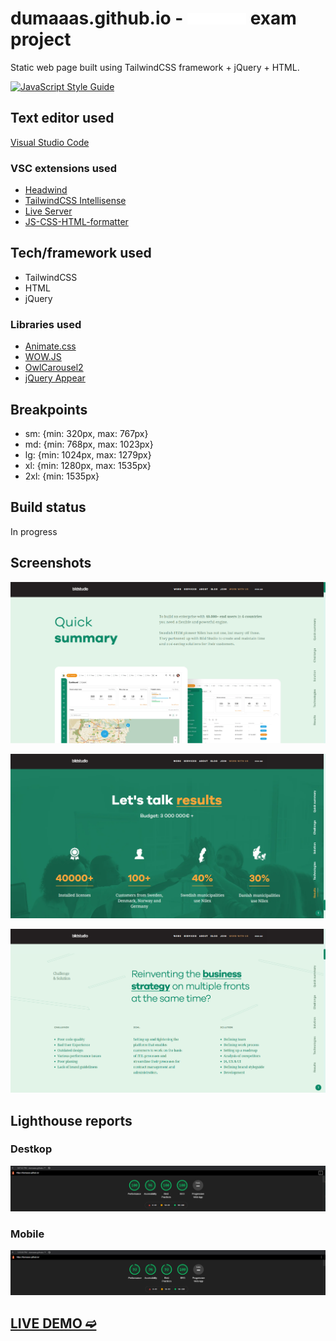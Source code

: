 # dumaaas.github.io - ![alt text](https://github.com/dumaaas/nilex-tailwindCSS-jQuery/blob/master/img/logo-bild.webp "Bild Studio") exam project

Static web page built using TailwindCSS framework + jQuery + HTML.

[![JavaScript Style Guide](https://img.shields.io/badge/code_style-standard-brightgreen.svg)](https://standardjs.com)

## Text editor used

[Visual Studio Code](https://code.visualstudio.com/download)

### VSC extensions used 

* [Headwind](https://github.com/heybourn/headwind)
* [TailwindCSS Intellisense](https://github.com/tailwindlabs/tailwindcss-intellisense)
* [Live Server](https://github.com/ritwickdey/vscode-live-server)
* [JS-CSS-HTML-formatter](https://github.com/Lonefy/vscode-JS-CSS-HTML-formatter)

## Tech/framework used

* TailwindCSS
* HTML
* jQuery

### Libraries used 

* [Animate.css](https://github.com/animate-css/animate.css)
* [WOW.JS](https://github.com/matthieua/WOW)
* [OwlCarousel2](https://github.com/OwlCarousel2/OwlCarousel2)
* [jQuery Appear](https://github.com/morr/jquery.appear)

## Breakpoints

* sm: {min: 320px, max: 767px}
* md: {min: 768px, max: 1023px}
* lg: {min: 1024px, max: 1279px}
* xl: {min: 1280px, max: 1535px}
* 2xl: {min: 1535px}

## Build status

In progress

## Screenshots 

![alt text](https://github.com/dumaaas/nilex-tailwindCSS-jQuery/blob/master/img/screen1.png "Bild Studio")

![alt text](https://github.com/dumaaas/nilex-tailwindCSS-jQuery/blob/master/img/screen2.png "Bild Studio")

![alt text](https://github.com/dumaaas/nilex-tailwindCSS-jQuery/blob/master/img/screen3.png "Bild Studio")

## Lighthouse reports
  
  ### Destkop
  
  ![alt text](https://github.com/dumaaas/nilex-tailwindCSS-jQuery/blob/master/img/destkopPerf.png "Bild Studio")
  
  ### Mobile 
  
  ![alt text](https://github.com/dumaaas/nilex-tailwindCSS-jQuery/blob/master/img/mobilePerf.png "Bild Studio")

## [LIVE DEMO ➫](https://dumaaas.github.io/nilex)
